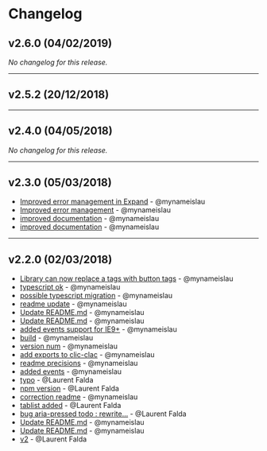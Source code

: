 # Changelog

## v2.6.0 (04/02/2019)
*No changelog for this release.*

---

## v2.5.2 (20/12/2018)

---

## v2.4.0 (04/05/2018)
*No changelog for this release.*

---

## v2.3.0 (05/03/2018)
- [Improved error management in Expand](https://api.github.com/repos/mynameislau/clic-clac/git/commits/d8118862e3c4da1e625f2e55ae142e0d2673fd97) - @mynameislau
- [Improved error management](https://api.github.com/repos/mynameislau/clic-clac/git/commits/be3977069c7803955ed33449918fef61d4a61e21) - @mynameislau
- [improved documentation](https://api.github.com/repos/mynameislau/clic-clac/git/commits/6ed3ac48deb221ba59b8c6e6ffa592f097384517) - @mynameislau
- [improved documentation](https://api.github.com/repos/mynameislau/clic-clac/git/commits/6a89f9e07264e1dc6bd5d9abb170eff2592f440e) - @mynameislau

---

## v2.2.0 (02/03/2018)
- [Library can now replace a tags with button tags](https://api.github.com/repos/mynameislau/clic-clac/git/commits/a5e44853924e436e54da5746db117a8903a34470) - @mynameislau
- [typescript ok](https://api.github.com/repos/mynameislau/clic-clac/git/commits/393ca071d4a62cfdb2e97004ff0ff6d68388ede7) - @mynameislau
- [possible typescript migration](https://api.github.com/repos/mynameislau/clic-clac/git/commits/fe6fac786fe11416c3efed58a1142acab3fbef86) - @mynameislau
- [readme update](https://api.github.com/repos/mynameislau/clic-clac/git/commits/2bfcbd424f668225c22d7a2dd57955266a8fd6d8) - @mynameislau
- [Update README.md](https://api.github.com/repos/mynameislau/clic-clac/git/commits/8c8d7dec1d39f62d58168a4b6fc2904428fc658d) - @mynameislau
- [Update README.md](https://api.github.com/repos/mynameislau/clic-clac/git/commits/00a3f1e04a784458653c566d2da4bf91f033ace5) - @mynameislau
- [added events support for IE9+](https://api.github.com/repos/mynameislau/clic-clac/git/commits/0d8e43cff10bdfa0fdf17ae26ae870fb31ce2a4a) - @mynameislau
- [build](https://api.github.com/repos/mynameislau/clic-clac/git/commits/b0148f47f372cd11924b916a7ea83ed126285124) - @mynameislau
- [version num](https://api.github.com/repos/mynameislau/clic-clac/git/commits/72cc42a1dae8859d1c97bef9240cbcea141c32bf) - @mynameislau
- [add exports to clic-clac](https://api.github.com/repos/mynameislau/clic-clac/git/commits/b3224875a74b281e315990bfd02a3e2e535b9b3e) - @mynameislau
- [readme precisions](https://api.github.com/repos/mynameislau/clic-clac/git/commits/7a830cb51e775c5a699119e5ba6d806f29424904) - @mynameislau
- [added events](https://api.github.com/repos/mynameislau/clic-clac/git/commits/727f1e5d1309a5e18a52a1a9963dc609accb8c48) - @mynameislau
- [typo](https://api.github.com/repos/mynameislau/clic-clac/git/commits/f6b1683b28b208984bfa5d0c735374a3f7e48cea) - @Laurent Falda
- [npm version](https://api.github.com/repos/mynameislau/clic-clac/git/commits/057a7b44970cf0b3fd0eaadc721c8a1988810136) - @Laurent Falda
- [correction readme](https://api.github.com/repos/mynameislau/clic-clac/git/commits/a060b6797fa1ea7d017b956f6053cf300ef40cba) - @mynameislau
- [tablist added](https://api.github.com/repos/mynameislau/clic-clac/git/commits/91039e334c517d446f2994128b1c02242d182fc1) - @Laurent Falda
- [bug aria-pressed todo : rewrite...](https://api.github.com/repos/mynameislau/clic-clac/git/commits/729533add9c08099d94fea7b69da62323afd1e01) - @Laurent Falda
- [Update README.md](https://api.github.com/repos/mynameislau/clic-clac/git/commits/2df74890c0557629517bc73780261dc18c93646b) - @mynameislau
- [Update README.md](https://api.github.com/repos/mynameislau/clic-clac/git/commits/b60e58e4cbf60c0adbe13e0d5ff28d04e26d0d22) - @mynameislau
- [v2](https://api.github.com/repos/mynameislau/clic-clac/git/commits/53eb5b3e0bdc0f30c563899db39a4b83c8e8b42b) - @Laurent Falda
